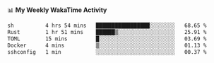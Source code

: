 <!--
**stamp711/stamp711** is a ✨ _special_ ✨ repository because its `README.md` (this file) appears on your GitHub profile.

Here are some ideas to get you started:

- 🔭 I’m currently working on ...
- 🌱 I’m currently learning ...
- 👯 I’m looking to collaborate on ...
- 🤔 I’m looking for help with ...
- 💬 Ask me about ...
- 📫 How to reach me: ...
- 😄 Pronouns: ...
- ⚡ Fun fact: ...
-->

📊 **My Weekly WakaTime Activity**

<!--START_SECTION:waka-->

```txt
sh          4 hrs 54 mins   █████████████████░░░░░░░░   68.65 %
Rust        1 hr 51 mins    ██████▒░░░░░░░░░░░░░░░░░░   25.91 %
TOML        15 mins         █░░░░░░░░░░░░░░░░░░░░░░░░   03.69 %
Docker      4 mins          ▒░░░░░░░░░░░░░░░░░░░░░░░░   01.13 %
sshconfig   1 min           ░░░░░░░░░░░░░░░░░░░░░░░░░   00.37 %
```

<!--END_SECTION:waka-->
